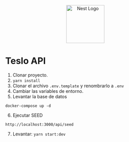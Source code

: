 <p align="center">
  <a href="http://nestjs.com/" target="blank"><img src="https://nestjs.com/img/logo-small.svg" width="120" alt="Nest Logo" /></a>
</p>


# Teslo API

1. Clonar proyecto.
2. ```yarn install```
3. Clonar el archivo ```.env.template``` y renombrarlo a ```.env```
4. Cambiar las variables de entorno.
5. Levantar la base de datos
```
docker-compose up -d
```
6. Ejecutar SEED
```
http://localhost:3000/api/seed
```

7. Levantar: ```yarn start:dev```